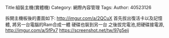 Title:組裝主機(實體機)
Category: 網際內容管理
Tags: 
Author: 40523126

拆開主機板後的畫面如下:
http://imgur.com/a/2QCuX
首先拔出復活卡以及記憶體,
將另一台電腦的Ram合成一體
硬碟也裝到另一台
之後拔完電池,把硬碟接電源,
http://imgur.com/a/5fPx7
https://screenshot.net/tw/97g5eij